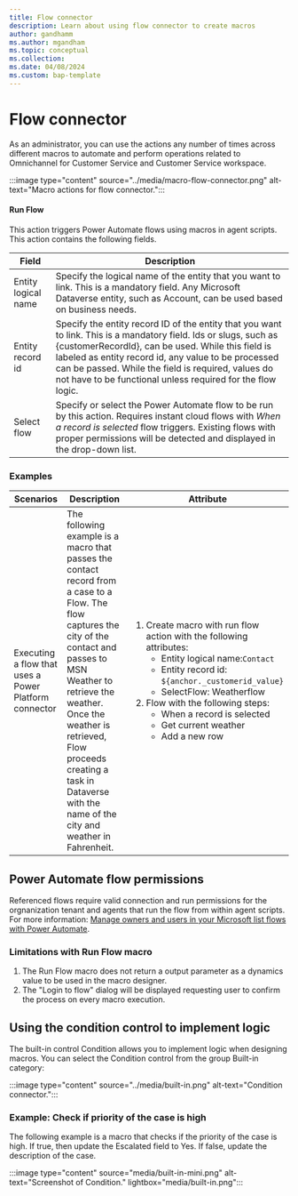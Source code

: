 ```yaml
---
title: Flow connector
description: Learn about using flow connector to create macros
author: gandhamm
ms.author: mgandham
ms.topic: conceptual 
ms.collection: 
ms.date: 04/08/2024
ms.custom: bap-template 
---
```

# Flow connector

As an administrator, you can use the actions any number of times across different macros to automate and perform operations related to Omnichannel for Customer Service and Customer Service workspace.

   :::image type="content" source="../media/macro-flow-connector.png" alt-text="Macro actions for flow connector.":::

#### Run Flow

This action triggers Power Automate flows using macros in agent scripts. This action contains the following fields.

| Field                | Description                             | 
|----------------------|-----------------------------------------|
| Entity logical name | Specify the logical name of the entity that you want to link. This is a mandatory field. Any Microsoft Dataverse entity, such as Account, can be used based on business needs. | 
| Entity record id     | Specify the entity record ID of the entity that you want to link. This is a mandatory field. Ids or slugs, such as {customerRecordId}, can be used. While this field is labeled as entity record id, any value to be processed can be passed. While the field is required, values do not have to be functional unless required for the flow logic. | 
| Select flow         | Specify or select the Power Automate flow to be run by this action. Requires instant cloud flows with *When a record is selected* flow triggers. Existing flows with proper permissions will be detected and displayed in the drop-down list. |   

### Examples

 | Scenarios | Description | Attribute|
   |-----------------|-----------------------------|---------------------------------|
   |  Executing a flow that uses a Power Platform connector | The following example is a macro that passes the contact record from a case to a Flow. The flow captures the city of the contact and passes to MSN Weather to retrieve the weather. Once the weather is retrieved, Flow proceeds creating a task in Dataverse with the name of the city and weather in Fahrenheit. | <ol><li>Create macro with run flow action with the following attributes: <ul><li>Entity logical name:`Contact`</li><li>Entity record id: `${anchor._customerid_value}`</li><li> SelectFlow: Weatherflow</li></ul></li><li>Flow with the following steps:<ul><li>When a record is selected</li><li>Get current weather</li><li>Add a new row</li></ul></li></ol> |
  
## Power Automate flow permissions

Referenced flows require valid connection and run permissions for the orgnanization tenant and agents that run the flow from within agent scripts. For more information: [Manage owners and users in your Microsoft list flows with Power Automate](/sharepoint/dev/business-apps/power-automate/guidance/manage-list-flows).  
 
 
### Limitations with Run Flow macro 
 
1. The Run Flow macro does not return a output parameter as a dynamics value to be used in the macro designer. 
1. The "Login to flow" dialog will be displayed requesting user to confirm the process on every macro execution. 

## Using the condition control to implement logic 

The built-in control Condition allows you to implement logic when designing macros. You can select the Condition control from the group Built-in category: 
 
   :::image type="content" source="../media/built-in.png" alt-text="Condition connector.":::

### Example: Check if priority of the case is high 
 
The following example is a macro that checks if the priority of the case is high. If true, then update the Escalated field to Yes. If false, update the description of the case. 

  :::image type="content" source="media/built-in-mini.png" alt-text="Screenshot of Condition." lightbox="media/built-in.png":::


